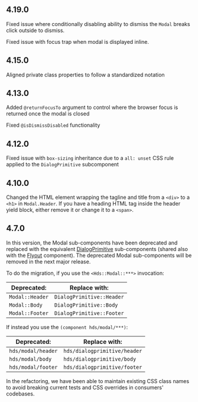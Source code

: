 ## 4.19.0

Fixed issue where conditionally disabling ability to dismiss the `Modal` breaks click outside to dismiss.

Fixed issue with focus trap when modal is displayed inline.

## 4.15.0

Aligned private class properties to follow a standardized notation

## 4.13.0

Added `@returnFocusTo` argument to control where the browser focus is returned once the modal is closed

Fixed `@isDismissDisabled` functionality

## 4.12.0

Fixed issue with `box-sizing` inheritance due to a `all: unset` CSS rule applied to the `DialogPrimitive` subcomponent

## 4.10.0

Changed the HTML element wrapping the tagline and title from a `<div>` to a `<h1>` in `Modal.Header`. If you have a heading HTML tag inside the header yield block, either remove it or change it to a `<span>`.

## 4.7.0

In this version, the Modal sub-components have been deprecated and replaced with the equivalent [DialogPrimitive](/utilities/dialog-primitive) sub-components (shared also with the [Flyout](/components/flyout) component). The deprecated Modal sub-components will be removed in the next major release.

To do the migration, if you use the `<Hds::Modal::***>` invocation:

| Deprecated:           | Replace with:                  |
|-----------------------|--------------------------------|
| `Modal::Header`      | `DialogPrimitive::Header`      |
| `Modal::Body`        | `DialogPrimitive::Body`        |
| `Modal::Footer`      | `DialogPrimitive::Footer`      |

If instead you use the `(component hds/modal/***)`:

| Deprecated:              | Replace with:                     |
|--------------------------|-----------------------------------|
| `hds/modal/header`      | `hds/dialogprimitive/header`      |
| `hds/modal/body`        | `hds/dialogprimitive/body`        |
| `hds/modal/footer`      | `hds/dialogprimitive/footer`      |

In the refactoring, we have been able to maintain existing CSS class names to avoid breaking current tests and CSS overrides in consumers' codebases.
